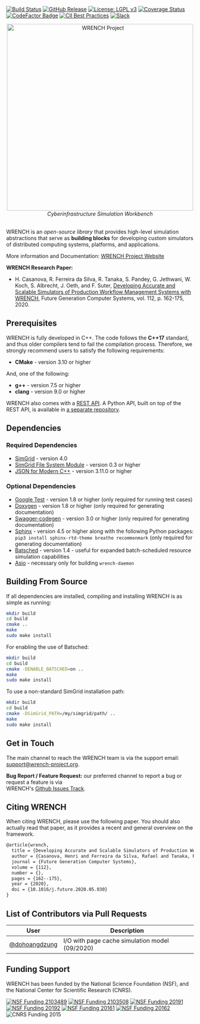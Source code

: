[![Build Status][build-badge]][build-link]
[![GitHub Release][release-badge]][release-link]
[![License: LGPL v3][license-badge]](LICENSE.md)
[![Coverage Status][codecov-badge]][codecov-link]
[![CodeFactor Badge][codefactor-badge]][codefactor-link]
[![CII Best Practices][cii-badge]][cii-link]
[![Slack][slack-badge]][slack-link]

<p align="center">
  <a href="https://wrench-project.org" target="_blank"><img src="https://wrench-project.org/images/logo-horizontal.png" width="500" alt="WRENCH Project" /></a>
  <br /><i>Cyberinfrastructure Simulation Workbench</i>
  <br /><br />
</p>

WRENCH is an _open-source library_ that provides high-level simulation 
abstractions that serve as **building blocks** for developing custom simulators of
distributed computing systems, platforms, and applications.

More information and Documentation: [WRENCH Project Website](http://wrench-project.org)

**WRENCH Research Paper:**
- H. Casanova, R. Ferreira da Silva, R. Tanaka, S. Pandey, G. Jethwani, W. Koch, S.
  Albrecht, J. Oeth, and F. Suter, [Developing Accurate and Scalable Simulators of
  Production Workflow Management Systems with 
  WRENCH](https://rafaelsilva.com/files/publications/casanova2020fgcs.pdf), 
  Future Generation Computer Systems, vol. 112, p. 162-175, 2020. 

## Prerequisites

WRENCH is fully developed in C++. The code follows the **C++17** standard, and thus 
older compilers tend to fail the compilation process. Therefore, we strongly 
recommend users to satisfy the following requirements:

- **CMake** - version 3.10 or higher
  
And, one of the following:
- **g++** - version 7.5 or higher
- **clang** - version 9.0 or higher

WRENCH also comes with a [REST API](https://wrench-project.org/wrench/latest/restapi/index.html).  A
Python API, built
on top of the REST API, is available in [a separate repository](https://github.com/wrench-project/wrench-python-api).

## Dependencies

### Required Dependencies 

- [SimGrid](https://framagit.org/simgrid/simgrid/) - version 4.0
- [SimGrid File System Module](https://github.com/simgrid/file-system-module) - version 0.3 or higher
- [JSON for Modern C++](https://github.com/nlohmann/json) - version 3.11.0 or higher 

### Optional Dependencies

- [Google Test](https://github.com/google/googletest) - version 1.8 or higher (only required for running test cases)
- [Doxygen](http://www.doxygen.org) - version 1.8 or higher (only required for generating documentation)
- [Swagger-codegen](https://github.com/swagger-api/swagger-codegen) - version 3.0 or higher (only required for generating documentation)
- [Sphinx](https://www.sphinx-doc.org/en/master/usage/installation.html) - version 4.5 or higher along with the following Python packages: `pip3 install sphinx-rtd-theme breathe recommonmark`  (only required for generating documentation)
- [Batsched](https://gitlab.inria.fr/batsim/batsched) - version 1.4 - useful for expanded batch-scheduled resource simulation capabilities
- [Asio](https://github.com/chriskohlhoff/asio/) - necessary only for building `wrench-daemon`

## Building From Source

If all dependencies are installed, compiling and installing WRENCH is as simple as running:

```bash
mkdir build
cd build
cmake ..
make
sudo make install
```

For enabling the use of Batsched:
```bash
mkdir build
cd build
cmake -DENABLE_BATSCHED=on ..
make
sudo make install
```

To use a non-standard SimGrid installation path:
```bash
mkdir build
cd build
cmake -DSimGrid_PATH=/my/simgrid/path/ ..
make
sudo make install 
```

## Get in Touch

The main channel to reach the WRENCH team is via the support email: 
[support@wrench-project.org](mailto:support@wrench-project.org).

**Bug Report / Feature Request:** our preferred channel to report a bug or request a feature is via  
WRENCH's [Github Issues Track](https://github.com/wrench-project/wrench/issues).

## Citing WRENCH

When citing WRENCH, please use the following paper. You should also actually read that paper, as 
it provides a recent and general overview on the framework.

```latex
@article{wrench,
  title = {Developing Accurate and Scalable Simulators of Production Workflow Management Systems with WRENCH},
  author = {Casanova, Henri and Ferreira da Silva, Rafael and Tanaka, Ryan and Pandey, Suraj and Jethwani, Gautam and Koch, William and Albrecht, Spencer and Oeth, James and Suter, Fr\'{e}d\'{e}ric},
  journal = {Future Generation Computer Systems},
  volume = {112},
  number = {},
  pages = {162--175},
  year = {2020},
  doi = {10.1016/j.future.2020.05.030}
}
```

## List of Contributors via Pull Requests

| User | Description | 
| --- | --- |
| [@dohoangdzung](https://github.com/dohoangdzung) | I/O with page cache simulation model (09/2020) |

## Funding Support

WRENCH has been funded by the National Science Foundation (NSF), and the National Center for Scientific Research (CNRS).

[![NSF Funding 2103489][nsf-2103489-badge]][nsf-2103489-link]
[![NSF Funding 2103508][nsf-2103508-badge]][nsf-2103508-link]
[![NSF Funding 20191][nsf-20191-badge]][nsf-20191-link]
[![NSF Funding 20192][nsf-20192-badge]][nsf-20192-link]
[![NSF Funding 20161][nsf-20161-badge]][nsf-20161-link]
[![NSF Funding 20162][nsf-20162-badge]][nsf-20162-link]
![CNRS Funding 2015][cnrs-2015-badge]

[build-badge]:              https://github.com/wrench-project/wrench/actions/workflows/build.yml/badge.svg
[build-link]:               https://github.com/wrench-project/wrench/actions/workflows/build.yml
[build-macos-badge]:        https://github.com/wrench-project/wrench/actions/workflows/build-macos.yml/badge.svg
[build-macos-link]:         https://github.com/wrench-project/wrench/actions/workflows/build-macos.yml
[license-badge]:            https://img.shields.io/badge/License-LGPL%20v3-blue.svg
[codecov-badge]:            https://codecov.io/gh/wrench-project/wrench/branch/master/graph/badge.svg
[codecov-link]:             https://codecov.io/gh/wrench-project/wrench
[coveralls-badge]:          https://coveralls.io/repos/github/wrench-project/wrench/badge.svg?branch=master
[coveralls-link]:           https://coveralls.io/github/wrench-project/wrench?branch=master
[release-badge]:            https://img.shields.io/github/release/wrench-project/wrench/all.svg
[release-link]:             https://github.com/wrench-project/wrench/releases
[codefactor-badge]:         https://www.codefactor.io/repository/github/wrench-project/wrench/badge/master
[codefactor-link]:          https://www.codefactor.io/repository/github/wrench-project/wrench/overview/master
[cii-badge]:                https://bestpractices.coreinfrastructure.org/projects/2357/badge
[cii-link]:                 https://bestpractices.coreinfrastructure.org/projects/2357
[slack-badge]:              https://img.shields.io/badge/slack-%40wrench--project-yellow?logo=slack
[slack-link]:               https://join.slack.com/t/wrench-project/shared_invite/zt-g88hfxj7-pcuxOBMS7jSBkq1EhAn2~Q
[nsf-2103489-badge]:        https://img.shields.io/badge/NSF-2103489-blue
[nsf-2103489-link]:         https://nsf.gov/awardsearch/showAward?AWD_ID=2103489
[nsf-2103508-badge]:        https://img.shields.io/badge/NSF-2103508-blue
[nsf-2103508-link]:         https://nsf.gov/awardsearch/showAward?AWD_ID=2103508
[nsf-20191-badge]:          https://img.shields.io/badge/NSF-1923539-blue
[nsf-20191-link]:           https://nsf.gov/awardsearch/showAward?AWD_ID=1923539
[nsf-20192-badge]:          https://img.shields.io/badge/NSF-1923621-blue
[nsf-20192-link]:           https://nsf.gov/awardsearch/showAward?AWD_ID=1923621
[nsf-20161-badge]:          https://img.shields.io/badge/NSF-1642369-blue
[nsf-20161-link]:           https://nsf.gov/awardsearch/showAward?AWD_ID=1642369
[nsf-20162-badge]:          https://img.shields.io/badge/NSF-1642335-blue
[nsf-20162-link]:           https://nsf.gov/awardsearch/showAward?AWD_ID=1642335
[cnrs-2015-badge]:          https://img.shields.io/badge/CNRS-PICS07239-blue
